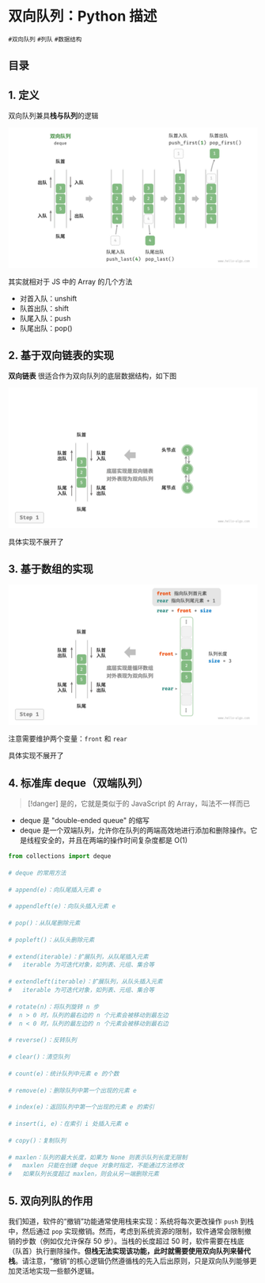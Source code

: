 
# 双向队列：Python 描述

`#双向队列` `#列队` `#数据结构` 



## 目录
<!-- toc -->
 ## 1. 定义 

双向队列兼具**栈与队列**的逻辑

![图片&文件](./files/Pastedimage20240922112356.png)

其实就相对于 JS 中的 Array 的几个方法
- 对首入队：unshift
- 队首出队：shift
- 队尾入队：push
- 队尾出队：pop() 

## 2. 基于双向链表的实现

**双向链表** 很适合作为双向队列的底层数据结构，如下图

![图片&文件](./files/Pastedimage20240922114233.png)

具体实现不展开了

## 3. 基于数组的实现

![图片&文件](./files/Pastedimage20240922114337.png)

注意需要维护两个变量：`front` 和 `rear`

具体实现不展开了

## 4. 标准库 deque（双端队列）


> [!danger]
> 是的，它就是类似于的 JavaScript 的 Array，叫法不一样而已

- deque 是 "double-ended queue" 的缩写
- deque 是一个双端队列，允许你在队列的两端高效地进行添加和删除操作。它是线程安全的，并且在两端的操作时间复杂度都是 O(1)

```python
from collections import deque

# deque 的常用方法

# append(e)：向队尾插入元素 e

# appendleft(e)：向队头插入元素 e

# pop()：从队尾删除元素

# popleft()：从队头删除元素

# extend(iterable)：扩展队列，从队尾插入元素
#   iterable 为可迭代对象，如列表、元组、集合等

# extendleft(iterable)：扩展队列，从队头插入元素
#   iterable 为可迭代对象，如列表、元组、集合等

# rotate(n)：将队列旋转 n 步
#  n > 0 时，队列的最右边的 n 个元素会被移动到最左边
#  n < 0 时，队列的最左边的 n 个元素会被移动到最右边

# reverse()：反转队列

# clear()：清空队列

# count(e)：统计队列中元素 e 的个数

# remove(e)：删除队列中第一个出现的元素 e

# index(e)：返回队列中第一个出现的元素 e 的索引

# insert(i, e)：在索引 i 处插入元素 e

# copy()：复制队列

# maxlen：队列的最大长度，如果为 None 则表示队列长度无限制
#   maxlen 只能在创建 deque 对象时指定，不能通过方法修改
#   如果队列长度超过 maxlen，则会从另一端删除元素

```

## 5. 双向列队的作用


我们知道，软件的“撤销”功能通常使用栈来实现：系统将每次更改操作 `push` 到栈中，然后通过 `pop` 实现撤销。然而，考虑到系统资源的限制，软件通常会限制撤销的步数（例如仅允许保存 50 步）。当栈的长度超过 50 时，软件需要在栈底（队首）执行删除操作。**但栈无法实现该功能，此时就需要使用双向队列来替代栈**。请注意，“撤销”的核心逻辑仍然遵循栈的先入后出原则，只是双向队列能够更加灵活地实现一些额外逻辑。